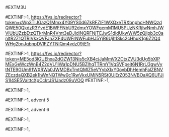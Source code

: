 #EXTM3U

#EXTINF:-1,
https://fvs.io/redirector?token=cWp3TlJGazQ1Mmx4Y09YS0d6ZkRFZlF1WXQxeTRXbnphcHNWQzdQWE50QkdzR3YvdE1BWFFNbU92dmxYOWFqemM1MU5PUzNKRjlwNmhJWVlUbUZzbEtzQTkrMnR4Vmt3eDJIdlNQRFNjTEJwS1dldUkwWW5zQjlpb3c0anltR2Z1QTRIVkxQVFJnZXF4UWFrNWFubHJ5YjR6Ujh1Skc2cHhuK1g6Z2Q4WHg2bnJqbnpDVlFZYTNlQm4vdz09tE1r

#EXTINF:-1, 
https://fvs.io/redirector?token=ME5od3lGUEhxa2dOZW13Nis5cXB4cjJaMmVXZCtxZVU3dUg5bXlPMExGeWczWnB4Z2dVU1lWa1pDNU5BZlhqTTRmY1VqSVFpeit6N1RrU3gwVytNTE9GUm91WXRWa0JWMDBxTmtQMlZ5eVYybXIxY0ovbDhHemhFalZBNVZEczdaQXB2ek1hWnNQTWw0c1RwVkxUMjN5RSt0UjErZ053NVBOaXQ6UFJiS1I4SE5VaittcXpCcktJS1Jadz09uVOQ
#EXTINF:-1,

#EXTINF:-1,


#EXTINF:-1, advent 5


#EXTINF:-1, advent 6



#EXTINF:-1,


#EXTINF:-1,

